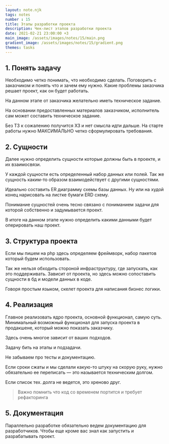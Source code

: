 ```yaml
---
layout: note.njk
tags: notes
number : 15
title: Этапы разработки проекта
description: Чек-лист этапов разработки проекта
date: 2021-02-21 23:00:00 +3
main_image: /assets/images/notes/15/main.png
gradient_image: /assets/images/notes/15/gradient.png
themes: tasks
---
```


## 1. Понять задачу

Необходимо четко понимать, что необходимо сделать. Поговорить с заказчиком и понять что и зачем ему нужно. Какие проблемы
заказчика решает проект, как он будет работать.

На данном этапе от заказчика желательно иметь техническое задание. 

На основании предоставленных материалов заказчиком, исполнитель сам может составить техническое задание.

Без ТЗ к сожалению получится ХЗ и нет смысла идти дальше. На старте работы нужно МАКСИМАЛЬНО четко сформулировать требования.

## 2. Сущности

Далее нужно определить сущности которые должны быть в проекте, и их взаимосвязи.

У каждой сущности есть определенный набор данных или полей. Так же сущность каким-то образом взаимодействует с
другими сущностями.

Идеально составить ER диаграмму схемы базы данных. Ну или на худой конец нарисовать на листке бумаги ERD схему.

Понимание сущностей очень тесно связано с пониманием задачи для которой собственно и задумывается проект.

В итоге на данном этапе нужно определить какими данными будет оперировать наш проект.

## 3. Структура проекта

Если мы пишем на php здесь определяем фреймворк, набор пакетов который будем использовать.

Так же нельзя обходить стороной инфраструктуру, где запускать, как это поддерживать. Зависит от проекта, но здесь можно сопоставить сущности в бд и модели данных
в коде.

Говоря простым языком, скелет проекта для написания бизнес логики.

## 4. Реализация

Главное реализовать ядро проекта, основной функционал, самую суть.
Минимальный возможный функционал для запуска проекта в продакшене, который можно показать заказчику.

Здесь очень многое зависит от ваших подходов.

Задачу бить на этапы и подзадачи.

Не забываем про тесты и документацию.

Если сроки сжаты и мы сделали какую-то штуку на скорую руку, нужно обязательно
ее переписать — это называется техническим долгом.

Если список тех. долга не ведется, это хреново друг.

> Важно помнить что код со временем портится и требует рефакторинга

## 5. Документация

Параллельно разработке обязательно ведем документацию для разработчиков. Чтобы еще кроме вас знал как запустить и разрабатывать
проект.